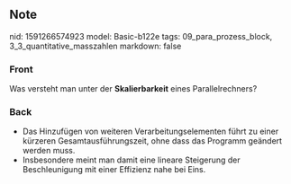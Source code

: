 ## Note
nid: 1591266574923
model: Basic-b122e
tags: 09_para_prozess_block, 3_3_quantitative_masszahlen
markdown: false

### Front
Was versteht man unter der <b>Skalierbarkeit</b> eines
Parallelrechners?

### Back
<ul>
  <li>Das Hinzufügen von weiteren Verarbeitungselementen führt zu
  einer kürzeren Gesamtausführungszeit, ohne dass das Programm
  geändert werden muss.
  <li>Insbesondere meint man damit eine lineare Steigerung der
  Beschleunigung mit einer Effizienz nahe bei Eins.
</ul>
